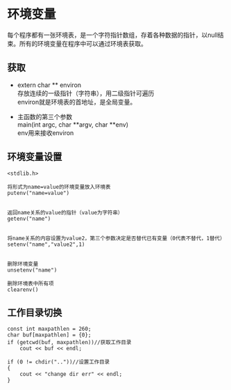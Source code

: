 # 环境变量

每个程序都有一张环境表，是一个字符指针数组，存着各种数据的指针，以null结束。所有的环境变量在程序中可以通过环境表获取。

## 获取

+ extern  char **  environ  
  存放连续的一级指针（字符串），用二级指针可遍历  
  environ就是环境表的首地址，是全局变量。

+ 主函数的第三个参数  
  main(int argc, char **argv, char  **env)  
  env用来接收environ

## 环境变量设置

```
<stdlib.h>

将形式为name=value的环境变量放入环境表
putenv("name=value")


返回name关系的value的指针（value为字符串）
getenv("name")


将name关系的内容设置为value2，第三个参数决定是否替代已有变量（0代表不替代，1替代）
setenv("name","value2",1)


删除环境变量
unsetenv("name")

删除环境表中所有项
clearenv()
```

## 工作目录切换

```
const int maxpathlen = 260;
char buf[maxpathlen] = {0};
if (getcwd(buf, maxpathlen))//获取工作目录
    cout << buf << endl;

if (0 != chdir(".."))//设置工作目录
{
    cout << "change dir err" << endl;
}
```
